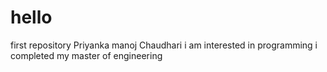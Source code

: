 # hello
first repository
Priyanka manoj Chaudhari i am interested in programming
i completed my master of engineering
